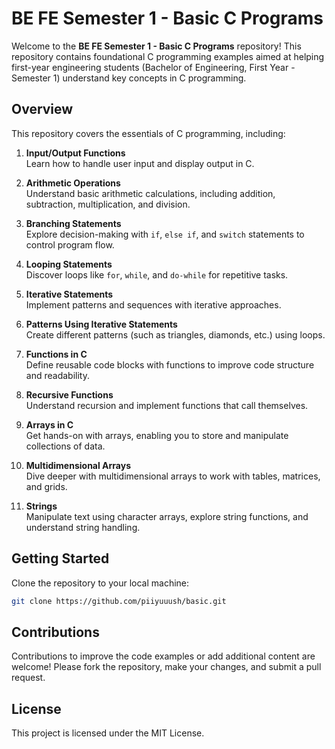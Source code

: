 # BE FE Semester 1 - Basic C Programs

Welcome to the **BE FE Semester 1 - Basic C Programs** repository! This repository contains foundational C programming examples aimed at helping first-year engineering students (Bachelor of Engineering, First Year - Semester 1) understand key concepts in C programming. 

## Overview

This repository covers the essentials of C programming, including:

1. **Input/Output Functions**  
   Learn how to handle user input and display output in C.

2. **Arithmetic Operations**  
   Understand basic arithmetic calculations, including addition, subtraction, multiplication, and division.

3. **Branching Statements**  
   Explore decision-making with `if`, `else if`, and `switch` statements to control program flow.

4. **Looping Statements**  
   Discover loops like `for`, `while`, and `do-while` for repetitive tasks.

5. **Iterative Statements**  
   Implement patterns and sequences with iterative approaches.

6. **Patterns Using Iterative Statements**  
   Create different patterns (such as triangles, diamonds, etc.) using loops.

7. **Functions in C**  
   Define reusable code blocks with functions to improve code structure and readability.

8. **Recursive Functions**  
   Understand recursion and implement functions that call themselves.

9. **Arrays in C**  
   Get hands-on with arrays, enabling you to store and manipulate collections of data.

10. **Multidimensional Arrays**  
    Dive deeper with multidimensional arrays to work with tables, matrices, and grids.

11. **Strings**  
    Manipulate text using character arrays, explore string functions, and understand string handling.

## Getting Started

Clone the repository to your local machine:

```bash
git clone https://github.com/piiyuuush/basic.git
```

## Contributions

Contributions to improve the code examples or add additional content are welcome! Please fork the repository, make your changes, and submit a pull request.

## License

This project is licensed under the MIT License.
